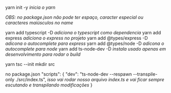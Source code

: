 yarn init -y                 *inicia o yarn*

*OBS: no package.json não pode ter espaço, caracter especial ou caracteres maiúsculos no name*

yarn add typescript -D       *adiciona o typescript como dependencia*
yarn add express             *adiciona o express no projeto*
yarn add @types/express -D   *adicona o autocomplete para express*
yarn add @types/node -D      *adicona o autocomplete para node*
yarn add ts-node-dev -D      *instala usado apenas em desenvolvimento para rodar o build*

yarn tsc --init
mkdir src

no package.json
"scripts": {
     "dev": "ts-node-dev --respawn --transpile-only ./src/index.ts", *isso vai rodar nosso arquivo index.ts e vai ficar sempre escutando e transpilando modificações*
  }